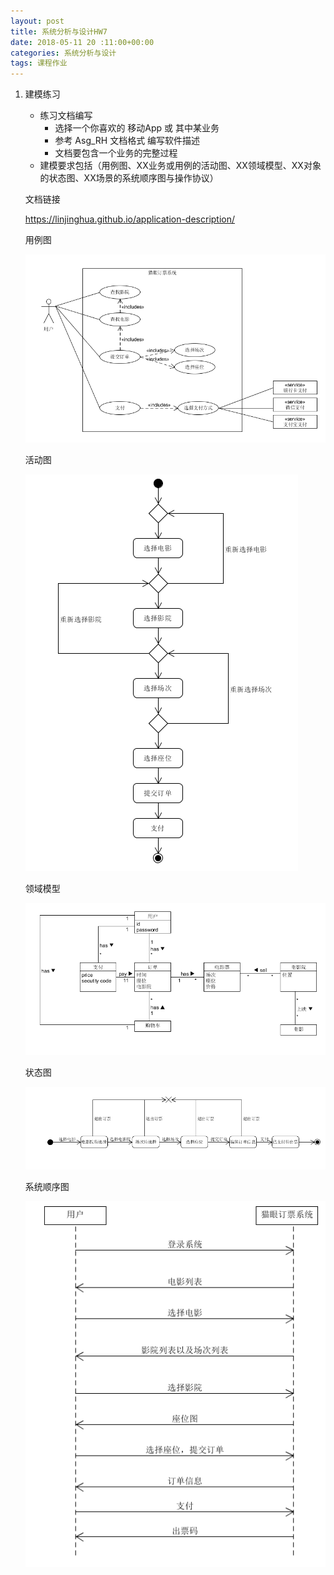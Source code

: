 ```yaml
---
layout: post
title: 系统分析与设计HW7
date: 2018-05-11 20 :11:00+00:00
categories: 系统分析与设计
tags: 课程作业
---
```

1. 建模练习
   * 练习文档编写
      * 选择一个你喜欢的 移动App 或 其中某业务
      * 参考 Asg_RH 文档格式 编写软件描述
      * 文档要包含一个业务的完整过程
   * 建模要求包括（用例图、XX业务或用例的活动图、XX领域模型、XX对象的状态图、XX场景的系统顺序图与操作协议）
   
   文档链接

   https://linjinghua.github.io/application-description/

   用例图

   ![1a](../assets/sad/hw7/usercase.png)

   活动图

   ![1b](../assets/sad/hw7/activity.png)

   领域模型

   ![1c](../assets/sad/hw7/model.png)

   状态图

   ![1d](../assets/sad/hw7/state.png)

   系统顺序图

   ![1e](../assets/sad/hw7/sequence.png)